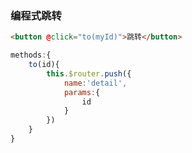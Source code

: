 ### 编程式跳转

```html
<button @click="to(myId)">跳转</button>
```

```js
methods:{
    to(id){
        this.$router.push({
            name:'detail',
            params:{
                id
            }
        })
    }
}
```

